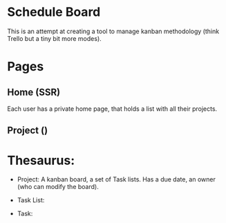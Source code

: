 # Schedule Board

This is an attempt at creating a tool to manage kanban methodology (think Trello but a tiny bit more modes).

# Pages

## Home (SSR)

Each user has a private home page, that holds a list with all their projects.

## Project ()

# Thesaurus:

- Project: A kanban board, a set of Task lists. Has a due date, an owner (who can modify the board).

- Task List:
- Task:
